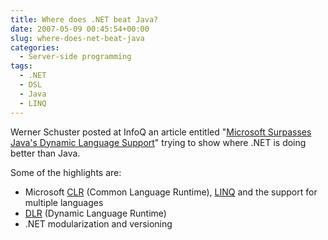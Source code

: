 ```yaml
---
title: Where does .NET beat Java?
date: 2007-05-09 00:45:54+00:00
slug: where-does-net-beat-java
categories:
  - Server-side programming
tags:
  - .NET
  - DSL
  - Java
  - LINQ
---
```


Werner Schuster posted at InfoQ an article entitled "[Microsoft Surpasses Java's Dynamic Language Support](http://www.infoq.com/news/2007/05/java-dlr)" trying to show where .NET is doing better than Java.

Some of the highlights are:

* Microsoft [CLR](http://msdn.microsoft.com/en-us/netframework/aa663296.aspx) (Common Language Runtime), [LINQ](http://msdn.microsoft.com/en-us/netframework/aa904594.aspx) and the support for multiple languages
* [DLR](http://blogs.msdn.com/hugunin/archive/2007/04/30/a-dynamic-language-runtime-dlr.aspx) (Dynamic Language Runtime)
* .NET modularization and versioning
